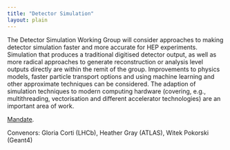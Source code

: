 ```yaml
---
title: "Detector Simulation"
layout: plain
---
```


The Detector Simulation Working Group will consider approaches to making
detector simulation faster and more accurate for HEP experiments.
Simulation that produces a traditional digitised detector output, as
well as more radical approaches to generate reconstruction or analysis
level outputs directly are within the remit of the group. Improvements
to physics models, faster particle transport options and using machine
learning and other approximate techniques can be considered. The
adaption of simulation techniques to modern computing hardware
(covering, e.g., multithreading, vectorisation and different accelerator
technologies) are an important area of work.

[Mandate](/organization/working-group-mandates.html).

Convenors: Gloria Corti (LHCb), Heather Gray (ATLAS), Witek Pokorski (Geant4)
